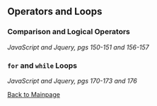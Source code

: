 ## Operators and Loops

### Comparison and Logical Operators

*JavaScript and Jquery, pgs 150-151 and 156-157*


### `for` and `while` Loops

*JavaScript and Jquery, pgs 170-173 and 176*



[Back to Mainpage](README.md)
